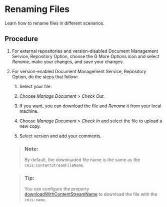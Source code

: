 <!-- loio68f4510c27eb46a3bdde4c841cc73e1e -->

<link rel="stylesheet" type="text/css" href="../css/sap-icons.css"/>

# Renaming Files

Learn how to rename files in different scenarios.



## Procedure

1.  For external repositories and version-disabled Document Management Service, Repository Option, choose the <span class="SAP-icons-V5"></span> More Options icon and select *Rename*, make your changes, and save your changes.

2.  For version-enabled Document Management Service, Repository Option, do the steps that follow:

    1.  Select your file.

    2.  Choose *Manage Document* \> *Check Out*.

    3.  If you want, you can download the file and *Rename* it from your local machine.

    4.  Choose *Manage Document* \> *Check In* and select the file to upload a new copy.

    5.  Select version and add your comments.


    > ### Note:  
    > By default, the downloaded file name is the same as the `cmis:ContentStreamFileName`.

    > ### Tip:  
    > You can configure the property [downloadWithContentStreamName](configurations-for-reuse-ui-c91ec16.md#loioc91ec16e80804b91b0b05ea969ea2b87__row_ld5_53k_2xb) to download the file with the `cmis:name`.


